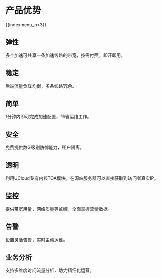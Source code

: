 # 产品优势

{{indexmenu_n>3}}

## 弹性

多个加速可共享一条加速线路的带宽，按需付费，即开即用。

## 稳定

后端流量负载均衡，多条线路冗余。

## 简单

1分钟内即可完成加速配置，节省运维工作。

## 安全

免费提供数G级别防御能力，租户隔离。

## 透明

利用UCloud专有内核TOA模块，在源站服务器可以直接获取到访问者真实IP。

## 监控

提供带宽用量，网络质量等监控，全面掌握流量数据。

## 告警

设置灵活告警，实时主动运维。

## 业务分析

支持多维度访问流量分析，助力精细化运营。
